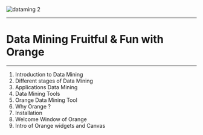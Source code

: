  ![dataming 2](https://user-images.githubusercontent.com/92079088/203644611-b0eab0b6-46fb-4282-a11e-5b7f727af8b0.png)

-----------------------------------------------------------------------------------------------------
# Data Mining Fruitful & Fun with Orange
-----------------------------------------------------------------------------------------------------
1. Introduction to Data Mining
2. Different stages of Data Mining
3. Applications Data Mining
4. Data Mining Tools
5. Orange Data Mining Tool
6. Why Orange ?
7. Installation
8. Welcome Window of Orange
9. Intro of Orange widgets and Canvas






